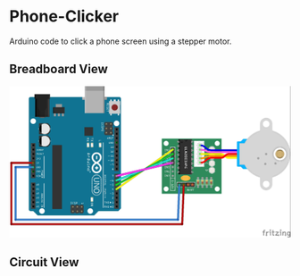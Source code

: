 # Phone-Clicker
Arduino code to click a phone screen using a stepper motor.

## Breadboard View ##
![Breadboard](https://github.com/waarn/Phone-Clicker/raw/main/Schematics/Breadboard.jpg)

## Circuit View ##

